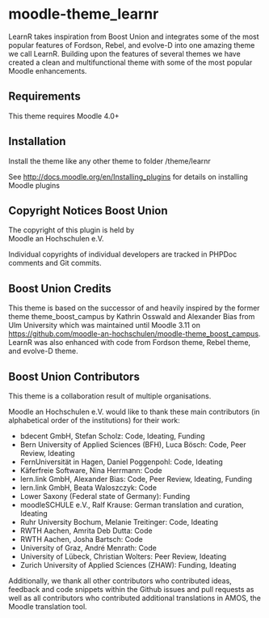 moodle-theme_learnr
========================

LearnR takes inspiration from Boost Union and integrates some of the most popular features of Fordson, Rebel, and evolve-D into one amazing theme we call LearnR.  Building upon the features of several themes we have created a clean and multifunctional theme with some of the most popular Moodle enhancements.


Requirements
------------

This theme requires Moodle 4.0+


Installation
------------

Install the theme like any other theme to folder
/theme/learnr

See http://docs.moodle.org/en/Installing_plugins for details on installing Moodle plugins



Copyright Notices Boost Union
---------

The copyright of this plugin is held by\
Moodle an Hochschulen e.V.

Individual copyrights of individual developers are tracked in PHPDoc comments and Git commits.


Boost Union Credits
-------

This theme is based on the successor of and heavily inspired by the former theme theme_boost_campus by Kathrin Osswald and Alexander Bias from Ulm University which was maintained until Moodle 3.11 on https://github.com/moodle-an-hochschulen/moodle-theme_boost_campus.  
LearnR was also enhanced with code from Fordson theme, Rebel theme, and evolve-D theme.


Boost Union Contributors
------------

This theme is a collaboration result of multiple organisations.

Moodle an Hochschulen e.V. would like to thank these main contributors (in alphabetical order of the institutions) for their work:

* bdecent GmbH, Stefan Scholz: Code, Ideating, Funding
* Bern University of Applied Sciences (BFH), Luca Bösch: Code, Peer Review, Ideating
* FernUniversität in Hagen, Daniel Poggenpohl: Code, Ideating
* Käferfreie Software, Nina Herrmann: Code
* lern.link GmbH, Alexander Bias: Code, Peer Review, Ideating, Funding
* lern.link GmbH, Beata Waloszczyk: Code
* Lower Saxony (Federal state of Germany): Funding
* moodleSCHULE e.V., Ralf Krause: German translation and curation, Ideating
* Ruhr University Bochum, Melanie Treitinger: Code, Ideating
* RWTH Aachen, Amrita Deb Dutta: Code
* RWTH Aachen, Josha Bartsch: Code
* University of Graz, André Menrath: Code
* University of Lübeck, Christian Wolters: Peer Review, Ideating
* Zurich University of Applied Sciences (ZHAW): Funding, Ideating

Additionally, we thank all other contributors who contributed ideas, feedback and code snippets within the Github issues and pull requests as well as all contributors who contributed additional translations in AMOS, the Moodle translation tool.
